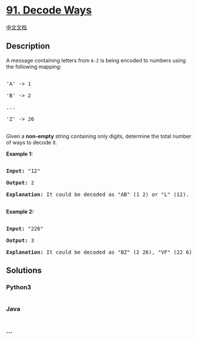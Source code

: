 # [91. Decode Ways](https://leetcode.com/problems/decode-ways)

[中文文档](/solution/0000-0099/0091.Decode%20Ways/README.md)

## Description

<p>A message containing letters from <code>A-Z</code> is being encoded to numbers using the following mapping:</p>

<pre>

&#39;A&#39; -&gt; 1

&#39;B&#39; -&gt; 2

...

&#39;Z&#39; -&gt; 26

</pre>

<p>Given a <strong>non-empty</strong> string containing only digits, determine the total number of ways to decode it.</p>

<p><strong>Example 1:</strong></p>

<pre>

<strong>Input:</strong> &quot;12&quot;

<strong>Output:</strong> 2

<strong>Explanation:</strong>&nbsp;It could be decoded as &quot;AB&quot; (1 2) or &quot;L&quot; (12).

</pre>

<p><strong>Example 2:</strong></p>

<pre>

<strong>Input:</strong> &quot;226&quot;

<strong>Output:</strong> 3

<strong>Explanation:</strong>&nbsp;It could be decoded as &quot;BZ&quot; (2 26), &quot;VF&quot; (22 6), or &quot;BBF&quot; (2 2 6).</pre>

## Solutions

<!-- tabs:start -->

### **Python3**

```python

```

### **Java**

```java

```

### **...**

```

```

<!-- tabs:end -->

